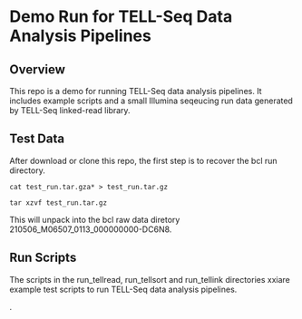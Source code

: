 # Demo Run for TELL-Seq Data Analysis Pipelines 

## Overview

This repo is a demo for running TELL-Seq data analysis pipelines. It includes example scripts and a small Illumina seqeucing run data generated by TELL-Seq linked-read library.

## Test Data

After download or clone this repo, the first step is to recover the bcl run directory. 

```
cat test_run.tar.gza* > test_run.tar.gz
```

```
tar xzvf test_run.tar.gz
```
This will unpack into the bcl raw data diretory 210506_M06507_0113_000000000-DC6N8.


## Run Scripts

The scripts in the run_tellread, run_tellsort and run_tellink directories xxiare example test scripts to run TELL-Seq data analysis pipelines.

.
